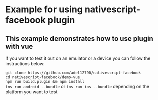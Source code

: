 # Example for using nativescript-facebook plugin
## This example demonstrates how to use plugin with vue

If you want to test it out on an emulator or a device you can follow the instructions below:

`git clone https://github.com/adel12790/nativescript-facebook`  
`cd nativescript-facebook/demo-vue`  
`npm run build.plugin && npm install`  
`tns run android --bundle` or `tns run ios --bundle` depending on the platform you want to test